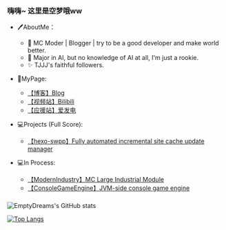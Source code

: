 ### 嗨嗨~ 这里是空梦哦ww
- 🖊️AboutMe：
   - 🔭 MC Moder | Blogger | try to be a good developer and make world better. 
   - 🌱 Major in AI, but no knowledge of AI at all, I'm just a rookie.
   - ✨ TJJJ's faithful followers.
- 🔎MyPage:   
   - [【博客】Blog](https://kmar.top/)
   - [【视频站】Bilibili](https://space.bilibili.com/66951474)
   - [【应援站】爱发电](https://afdian.net/a/emptydreams)
- 💻Projects (Full Score):
   - [【hexo-swpp】Fully automated incremental site cache update manager](https://github.com/EmptyDreams/hexo-swpp)
                                                          
- 💻In Process:
   - [【ModernIndustry】MC Large Industrial Module](https://github.com/EmptyDreams/ModernIndustry)
   - [【ConsoleGameEngine】JVM-side console game engine](https://github.com/EmptyDreams/ConsoleGameEngine)

### 
![EmptyDreams's GitHub stats](https://github-readme-stats.vercel.app/api?username=EmptyDreams&include_all_commits=true)

[![Top Langs](https://github-readme-stats.vercel.app/api/top-langs/?username=EmptyDreams&layout=compact)](https://github.com/anuraghazra/github-readme-stats)
